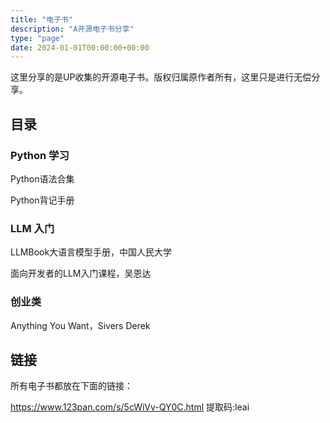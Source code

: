 ```yaml
---
title: "电子书"
description: "A开源电子书分享"
type: "page"
date: 2024-01-01T00:00:00+00:00
---
```


这里分享的是UP收集的开源电子书。版权归属原作者所有，这里只是进行无偿分享。

## 目录

### Python 学习

Python语法合集

Python背记手册

### LLM 入门

LLMBook大语言模型手册，中国人民大学

面向开发者的LLM入门课程，吴恩达


### 创业类

Anything You Want，Sivers Derek


## 链接

所有电子书都放在下面的链接：

https://www.123pan.com/s/5cWiVv-QY0C.html 提取码:leai